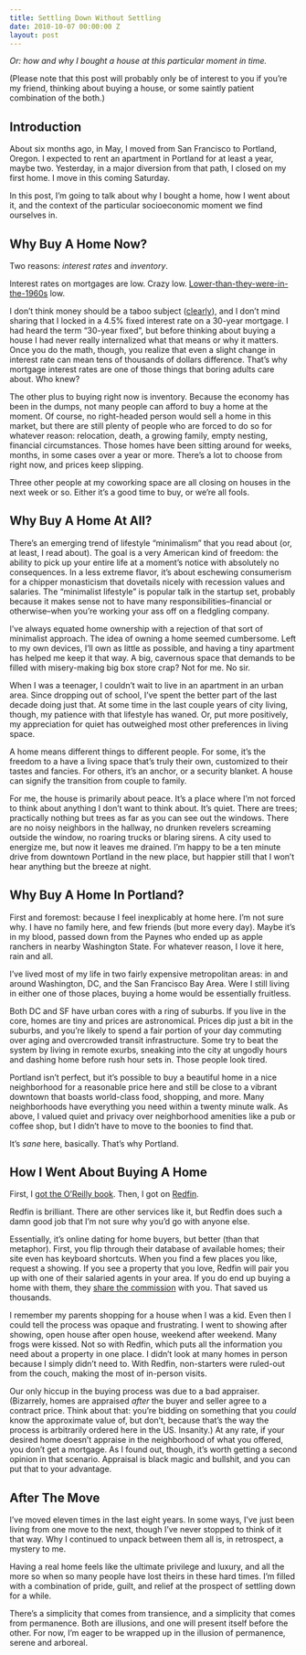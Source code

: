 ```yaml
---
title: Settling Down Without Settling
date: 2010-10-07 00:00:00 Z
layout: post
---
```





*Or: how and why I bought a house at this particular moment in time.*

(Please note that this post will probably only be of interest to you if you’re my friend, thinking about buying a house, or some saintly patient combination of the both.)

Introduction
------------

About six months ago, in May, I moved from San Francisco to Portland, Oregon. I expected to rent an apartment in Portland for at least a year, maybe two. Yesterday, in a major diversion from that path, I closed on my first home. I move in this coming Saturday.

In this post, I’m going to talk about why I bought a home, how I went about it, and the context of the particular socioeconomic moment we find ourselves in.

Why Buy A Home Now?
-------------------

Two reasons: *interest rates* and *inventory*.

Interest rates on mortgages are low. Crazy low. [Lower-than-they-were-in-the-1960s](http://mortgage-x.com/trends.htm) low.

I don’t think money should be a taboo subject ([clearly](https://www.banksimple.com/)), and I don’t mind sharing that I locked in a 4.5% fixed interest rate on a 30-year mortgage. I had heard the term “30-year fixed”, but before thinking about buying a house I had never really internalized what that means or why it matters. Once you do the math, though, you realize that even a slight change in interest rate can mean tens of thousands of dollars difference. That’s why mortgage interest rates are one of those things that boring adults care about. Who knew?

The other plus to buying right now is inventory. Because the economy has been in the dumps, not many people can afford to buy a home at the moment. Of course, no right-headed person would sell a home in this market, but there are still plenty of people who are forced to do so for whatever reason: relocation, death, a growing family, empty nesting, financial circumstances. Those homes have been sitting around for weeks, months, in some cases over a year or more. There’s a lot to choose from right now, and prices keep slipping.

Three other people at my coworking space are all closing on houses in the next week or so. Either it’s a good time to buy, or we’re all fools.

Why Buy A Home At All?
----------------------

There’s an emerging trend of lifestyle “minimalism” that you read about (or, at least, I read about). The goal is a very American kind of freedom: the ability to pick up your entire life at a moment’s notice with absolutely no consequences. In a less extreme flavor, it’s about eschewing consumerism for a chipper monasticism that dovetails nicely with recession values and salaries. The “minimalist lifestyle” is popular talk in the startup set, probably because it makes sense not to have many responsibilities–financial or otherwise–when you’re working your ass off on a fledgling company.

I’ve always equated home ownership with a rejection of that sort of minimalist approach. The idea of owning a home seemed cumbersome. Left to my own devices, I’ll own as little as possible, and having a tiny apartment has helped me keep it that way. A big, cavernous space that demands to be filled with misery-making big box store crap? Not for me. No sir.

When I was a teenager, I couldn’t wait to live in an apartment in an urban area. Since dropping out of school, I’ve spent the better part of the last decade doing just that. At some time in the last couple years of city living, though, my patience with that lifestyle has waned. Or, put more positively, my appreciation for quiet has outweighed most other preferences in living space.

A home means different things to different people. For some, it’s the freedom to a have a living space that’s truly their own, customized to their tastes and fancies. For others, it’s an anchor, or a security blanket. A house can signify the transition from couple to family.

For me, the house is primarily about peace. It’s a place where I’m not forced to think about anything I don’t want to think about. It’s quiet. There are trees; practically nothing but trees as far as you can see out the windows. There are no noisy neighbors in the hallway, no drunken revelers screaming outside the window, no roaring trucks or blaring sirens. A city used to energize me, but now it leaves me drained. I’m happy to be a ten minute drive from downtown Portland in the new place, but happier still that I won’t hear anything but the breeze at night.

Why Buy A Home In Portland?
---------------------------

First and foremost: because I feel inexplicably at home here. I’m not sure why. I have no family here, and few friends (but more every day). Maybe it’s in my blood, passed down from the Paynes who ended up as apple ranchers in nearby Washington State. For whatever reason, I love it here, rain and all.

I’ve lived most of my life in two fairly expensive metropolitan areas: in and around Washington, DC, and the San Francisco Bay Area. Were I still living in either one of those places, buying a home would be essentially fruitless.

Both DC and SF have urban cores with a ring of suburbs. If you live in the core, homes are tiny and prices are astronomical. Prices dip just a bit in the suburbs, and you’re likely to spend a fair portion of your day commuting over aging and overcrowded transit infrastructure. Some try to beat the system by living in remote exurbs, sneaking into the city at ungodly hours and dashing home before rush hour sets in. Those people look tired.

Portland isn’t perfect, but it’s possible to buy a beautiful home in a nice neighborhood for a reasonable price here and still be close to a vibrant downtown that boasts world-class food, shopping, and more. Many neighborhoods have everything you need within a twenty minute walk. As above, I valued quiet and privacy over neighborhood amenities like a pub or coffee shop, but I didn’t have to move to the boonies to find that.

It’s *sane* here, basically. That’s why Portland.

How I Went About Buying A Home
------------------------------

First, I [got the O’Reilly book](http://oreilly.com/catalog/0636920000563). Then, I got on [Redfin](http://redfin.com/).

Redfin is brilliant. There are other services like it, but Redfin does such a damn good job that I’m not sure why you’d go with anyone else.

Essentially, it’s online dating for home buyers, but better (than that metaphor). First, you flip through their database of available homes; their site even has keyboard shortcuts. When you find a few places you like, request a showing. If you see a property that you love, Redfin will pair you up with one of their salaried agents in your area. If you do end up buying a home with them, they [share the commission](http://www.redfin.com/buy-a-home/share-the-commission) with you. That saved us thousands.

I remember my parents shopping for a house when I was a kid. Even then I could tell the process was opaque and frustrating. I went to showing after showing, open house after open house, weekend after weekend. Many frogs were kissed. Not so with Redfin, which puts all the information you need about a property in one place. I didn’t look at many homes in person because I simply didn’t need to. With Redfin, non-starters were ruled-out from the couch, making the most of in-person visits.

Our only hiccup in the buying process was due to a bad appraiser. (Bizarrely, homes are appraised *after* the buyer and seller agree to a contract price. Think about that: you’re bidding on something that you *could* know the approximate value of, but don’t, because that’s the way the process is arbitrarily ordered here in the US. Insanity.) At any rate, if your desired home doesn’t appraise in the neighborhood of what you offered, you don’t get a mortgage. As I found out, though, it’s worth getting a second opinion in that scenario. Appraisal is black magic and bullshit, and you can put that to your advantage.

After The Move
--------------

I’ve moved eleven times in the last eight years. In some ways, I’ve just been living from one move to the next, though I’ve never stopped to think of it that way. Why I continued to unpack between them all is, in retrospect, a mystery to me.

Having a real home feels like the ultimate privilege and luxury, and all the more so when so many people have lost theirs in these hard times. I’m filled with a combination of pride, guilt, and relief at the prospect of settling down for a while.

There’s a simplicity that comes from transience, and a simplicity that comes from permanence. Both are illusions, and one will present itself before the other. For now, I’m eager to be wrapped up in the illusion of permanence, serene and arboreal.
